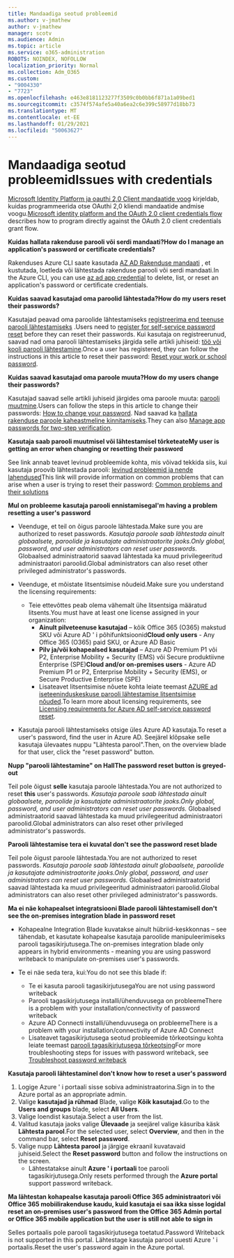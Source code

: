 ```yaml
---
title: Mandaadiga seotud probleemid
ms.author: v-jmathew
author: v-jmathew
manager: scotv
ms.audience: Admin
ms.topic: article
ms.service: o365-administration
ROBOTS: NOINDEX, NOFOLLOW
localization_priority: Normal
ms.collection: Adm_O365
ms.custom:
- "9004330"
- "7723"
ms.openlocfilehash: e463e8181123277f3509c0b0bb6f871a1a09bed1
ms.sourcegitcommit: c3574f574afe5a40a6ea2c6e399c58977d18bb73
ms.translationtype: MT
ms.contentlocale: et-EE
ms.lasthandoff: 01/29/2021
ms.locfileid: "50063627"
---
```

# <a name="issues-with-credentials"></a><span data-ttu-id="6cbf0-102">Mandaadiga seotud probleemid</span><span class="sxs-lookup"><span data-stu-id="6cbf0-102">Issues with credentials</span></span>

<span data-ttu-id="6cbf0-103">[Microsoft Identity Platform ja oauthi 2,0 Client mandaatide voog](https://docs.microsoft.com/azure/active-directory/develop/v2-oauth2-client-creds-grant-flow) kirjeldab, kuidas programmeerida otse OAuthi 2,0 kliendi mandaatide andmise voogu.</span><span class="sxs-lookup"><span data-stu-id="6cbf0-103">[Microsoft identity platform and the OAuth 2.0 client credentials flow](https://docs.microsoft.com/azure/active-directory/develop/v2-oauth2-client-creds-grant-flow) describes how to program directly against the OAuth 2.0 client credentials grant flow.</span></span>

<span data-ttu-id="6cbf0-104">**Kuidas hallata rakenduse parooli või serdi mandaati?**</span><span class="sxs-lookup"><span data-stu-id="6cbf0-104">**How do I manage an application's password or certificate credentials?**</span></span>

<span data-ttu-id="6cbf0-105">Rakenduses Azure CLI saate kasutada [AZ AD Rakenduse mandaati](https://docs.microsoft.com/cli/azure/ad/app/credential) , et kustutada, loetleda või lähtestada rakenduse parooli või serdi mandaati.</span><span class="sxs-lookup"><span data-stu-id="6cbf0-105">In the Azure CLI, you can use [az ad app credential](https://docs.microsoft.com/cli/azure/ad/app/credential) to delete, list, or reset an application's password or certificate credentials.</span></span>

<span data-ttu-id="6cbf0-106">**Kuidas saavad kasutajad oma paroolid lähtestada?**</span><span class="sxs-lookup"><span data-stu-id="6cbf0-106">**How do my users reset their passwords?**</span></span>

<span data-ttu-id="6cbf0-107">Kasutajad peavad oma paroolide lähtestamiseks [registreerima end teenuse parooli lähtestamiseks](https://docs.microsoft.com/azure/active-directory/user-help/active-directory-passwords-reset-register) .</span><span class="sxs-lookup"><span data-stu-id="6cbf0-107">Users need to [register for self-service password reset](https://docs.microsoft.com/azure/active-directory/user-help/active-directory-passwords-reset-register) before they can reset their passwords.</span></span> <span data-ttu-id="6cbf0-108">Kui kasutaja on registreerunud, saavad nad oma parooli lähtestamiseks järgida selle artikli juhiseid: [töö või kooli parooli lähtestamine](https://docs.microsoft.com/azure/active-directory/user-help/user-help-reset-password#how-to-reset-or-unlock-your-password-for-a-work-or-school-account).</span><span class="sxs-lookup"><span data-stu-id="6cbf0-108">Once a user has registered, they can follow the instructions in this article to reset their password: [Reset your work or school password](https://docs.microsoft.com/azure/active-directory/user-help/user-help-reset-password#how-to-reset-or-unlock-your-password-for-a-work-or-school-account).</span></span>

<span data-ttu-id="6cbf0-109">**Kuidas saavad kasutajad oma paroole muuta?**</span><span class="sxs-lookup"><span data-stu-id="6cbf0-109">**How do my users change their passwords?**</span></span>

<span data-ttu-id="6cbf0-110">Kasutajad saavad selle artikli juhiseid järgides oma paroole muuta: [parooli muutmine](https://docs.microsoft.com/azure/active-directory/user-help/user-help-reset-password#how-to-change-your-password).</span><span class="sxs-lookup"><span data-stu-id="6cbf0-110">Users can follow the steps in this article to change their passwords: [How to change your password](https://docs.microsoft.com/azure/active-directory/user-help/user-help-reset-password#how-to-change-your-password).</span></span>
<span data-ttu-id="6cbf0-111">Nad saavad ka [hallata rakenduse paroole kaheastmeline kinnitamiseks](https://docs.microsoft.com/azure/active-directory/user-help/multi-factor-authentication-end-user-app-passwords).</span><span class="sxs-lookup"><span data-stu-id="6cbf0-111">They can also [Manage app passwords for two-step verification](https://docs.microsoft.com/azure/active-directory/user-help/multi-factor-authentication-end-user-app-passwords).</span></span>

<span data-ttu-id="6cbf0-112">**Kasutaja saab parooli muutmisel või lähtestamisel tõrketeate**</span><span class="sxs-lookup"><span data-stu-id="6cbf0-112">**My user is getting an error when changing or resetting their password**</span></span>

<span data-ttu-id="6cbf0-113">See link annab teavet levinud probleemide kohta, mis võivad tekkida siis, kui kasutaja proovib lähtestada parooli: [levinud probleemid ja nende lahendused](https://docs.microsoft.com/azure/active-directory/user-help/user-help-reset-password#common-problems-and-their-solutions)</span><span class="sxs-lookup"><span data-stu-id="6cbf0-113">This link will provide information on common problems that can arise when a user is trying to reset their password: [Common problems and their solutions](https://docs.microsoft.com/azure/active-directory/user-help/user-help-reset-password#common-problems-and-their-solutions)</span></span>

<span data-ttu-id="6cbf0-114">**Mul on probleeme kasutaja parooli ennistamisega**</span><span class="sxs-lookup"><span data-stu-id="6cbf0-114">**I'm having a problem resetting a user's password**</span></span>

- <span data-ttu-id="6cbf0-115">Veenduge, et teil on õigus paroole lähtestada.</span><span class="sxs-lookup"><span data-stu-id="6cbf0-115">Make sure you are authorized to reset passwords.</span></span> <span data-ttu-id="6cbf0-116">*Kasutaja paroole saab lähtestada ainult globaalsete, paroolide ja kasutajate administraatorite jaoks.*</span><span class="sxs-lookup"><span data-stu-id="6cbf0-116">*Only global, password, and user administrators can reset user passwords.*</span></span> <span data-ttu-id="6cbf0-117">Globaalsed administraatorid saavad lähtestada ka muud privilegeeritud administraatori paroolid.</span><span class="sxs-lookup"><span data-stu-id="6cbf0-117">Global administrators can also reset other privileged administrator's passwords.</span></span>

- <span data-ttu-id="6cbf0-118">Veenduge, et mõistate litsentsimise nõudeid.</span><span class="sxs-lookup"><span data-stu-id="6cbf0-118">Make sure you understand the licensing requirements:</span></span>

  - <span data-ttu-id="6cbf0-119">Teie ettevõttes peab olema vähemalt ühe litsentsiga määratud litsents.</span><span class="sxs-lookup"><span data-stu-id="6cbf0-119">You must have at least one license assigned in your organization:</span></span>
    - <span data-ttu-id="6cbf0-120">**Ainult pilveteenuse kasutajad** – kõik Office 365 (O365) makstud SKU või Azure AD ' i põhifunktsioonid</span><span class="sxs-lookup"><span data-stu-id="6cbf0-120">**Cloud only users** - Any Office 365 (O365) paid SKU, or Azure AD Basic</span></span>
    - <span data-ttu-id="6cbf0-121">**Pilv ja/või kohapealsed kasutajad** – Azure AD Premium P1 või P2, Enterprise Mobility + Security (EMS) või Secure produktiivne Enterprise (SPE)</span><span class="sxs-lookup"><span data-stu-id="6cbf0-121">**Cloud and/or on-premises users** - Azure AD Premium P1 or P2, Enterprise Mobility + Security (EMS), or Secure Productive Enterprise (SPE)</span></span>
    - <span data-ttu-id="6cbf0-122">Lisateavet litsentsimise nõuete kohta leiate teemast [AZURE ad iseteeninduskeskuse parooli lähtestamise litsentsimise nõuded](https://docs.microsoft.com/azure/active-directory/active-directory-passwords-licensing).</span><span class="sxs-lookup"><span data-stu-id="6cbf0-122">To learn more about licensing requirements, see [Licensing requirements for Azure AD self-service password reset](https://docs.microsoft.com/azure/active-directory/active-directory-passwords-licensing).</span></span>
- <span data-ttu-id="6cbf0-123">Kasutaja parooli lähtestamiseks otsige üles Azure AD kasutaja.</span><span class="sxs-lookup"><span data-stu-id="6cbf0-123">To reset a user's password, find the user in Azure AD.</span></span> <span data-ttu-id="6cbf0-124">Seejärel klõpsake selle kasutaja ülevaates nuppu "Lähtesta parool".</span><span class="sxs-lookup"><span data-stu-id="6cbf0-124">Then, on the overview blade for that user, click the "reset password" button.</span></span>

<span data-ttu-id="6cbf0-125">**Nupp "parooli lähtestamine" on Hall**</span><span class="sxs-lookup"><span data-stu-id="6cbf0-125">**The password reset button is greyed-out**</span></span>

<span data-ttu-id="6cbf0-126">Teil pole õigust **selle** kasutaja paroole lähtestada.</span><span class="sxs-lookup"><span data-stu-id="6cbf0-126">You are not authorized to reset **this** user's passwords.</span></span> <span data-ttu-id="6cbf0-127">*Kasutaja paroole saab lähtestada ainult globaalsete, paroolide ja kasutajate administraatorite jaoks.*</span><span class="sxs-lookup"><span data-stu-id="6cbf0-127">*Only global, password, and user administrators can reset user passwords.*</span></span> <span data-ttu-id="6cbf0-128">Globaalsed administraatorid saavad lähtestada ka muud privilegeeritud administraatori paroolid.</span><span class="sxs-lookup"><span data-stu-id="6cbf0-128">Global administrators can also reset other privileged administrator's passwords.</span></span>

<span data-ttu-id="6cbf0-129">**Parooli lähtestamise tera ei kuvata**</span><span class="sxs-lookup"><span data-stu-id="6cbf0-129">**I don't see the password reset blade**</span></span>

<span data-ttu-id="6cbf0-130">Teil pole õigust paroole lähtestada.</span><span class="sxs-lookup"><span data-stu-id="6cbf0-130">You are not authorized to reset passwords.</span></span> <span data-ttu-id="6cbf0-131">*Kasutaja paroole saab lähtestada ainult globaalsete, paroolide ja kasutajate administraatorite jaoks.*</span><span class="sxs-lookup"><span data-stu-id="6cbf0-131">*Only global, password, and user administrators can reset user passwords.*</span></span> <span data-ttu-id="6cbf0-132">Globaalsed administraatorid saavad lähtestada ka muud privilegeeritud administraatori paroolid.</span><span class="sxs-lookup"><span data-stu-id="6cbf0-132">Global administrators can also reset other privileged administrator's passwords.</span></span>

<span data-ttu-id="6cbf0-133">**Ma ei näe kohapealset integratsiooni Blade parooli lähtestamisel**</span><span class="sxs-lookup"><span data-stu-id="6cbf0-133">**I don't see the on-premises integration blade in password reset**</span></span>

- <span data-ttu-id="6cbf0-134">Kohapealne Integration Blade kuvatakse ainult hübriid-keskkonnas – see tähendab, et kasutate kohapealse kasutaja paroolide manipuleerimiseks parooli tagasikirjutusega.</span><span class="sxs-lookup"><span data-stu-id="6cbf0-134">The on-premises integration blade only appears in hybrid environments - meaning you are using password writeback to manipulate on-premises user's passwords.</span></span>

- <span data-ttu-id="6cbf0-135">Te ei näe seda tera, kui:</span><span class="sxs-lookup"><span data-stu-id="6cbf0-135">You do not see this blade if:</span></span>

  - <span data-ttu-id="6cbf0-136">Te ei kasuta parooli tagasikirjutusega</span><span class="sxs-lookup"><span data-stu-id="6cbf0-136">You are not using password writeback</span></span>
  - <span data-ttu-id="6cbf0-137">Parooli tagasikirjutusega installi/ühenduvusega on probleeme</span><span class="sxs-lookup"><span data-stu-id="6cbf0-137">There is a problem with your installation/connectivity of password writeback</span></span>
  - <span data-ttu-id="6cbf0-138">Azure AD Connecti installi/ühenduvusega on probleeme</span><span class="sxs-lookup"><span data-stu-id="6cbf0-138">There is a problem with your installation/connectivity of Azure AD Connect</span></span>
  - <span data-ttu-id="6cbf0-139">Lisateavet tagasikirjutusega seotud probleemide tõrkeotsingu kohta leiate teemast [parooli tagasikirjutusega tõrkeotsing](https://docs.microsoft.com/azure/active-directory/authentication/troubleshoot-sspr-writeback)</span><span class="sxs-lookup"><span data-stu-id="6cbf0-139">For more troubleshooting steps for issues with password writeback, see [Troubleshoot password writeback](https://docs.microsoft.com/azure/active-directory/authentication/troubleshoot-sspr-writeback)</span></span>

<span data-ttu-id="6cbf0-140">**Kasutaja parooli lähtestamine**</span><span class="sxs-lookup"><span data-stu-id="6cbf0-140">**I don't know how to reset a user's password**</span></span>

1. <span data-ttu-id="6cbf0-141">Logige Azure ' i portaali sisse sobiva administraatorina.</span><span class="sxs-lookup"><span data-stu-id="6cbf0-141">Sign in to the Azure portal as an appropriate admin.</span></span>
2. <span data-ttu-id="6cbf0-142">Valige **kasutajad ja rühmad** Blade, valige **Kõik kasutajad**.</span><span class="sxs-lookup"><span data-stu-id="6cbf0-142">Go to the **Users and groups** blade, select **All Users**.</span></span>
3. <span data-ttu-id="6cbf0-143">Valige loendist kasutaja.</span><span class="sxs-lookup"><span data-stu-id="6cbf0-143">Select a user from the list.</span></span>
4. <span data-ttu-id="6cbf0-144">Valitud kasutaja jaoks valige **Ülevaade** ja seejärel valige käsuriba käsk **Lähtesta parool**.</span><span class="sxs-lookup"><span data-stu-id="6cbf0-144">For the selected user, select **Overview**, and then in the command bar, select **Reset password**.</span></span>
5. <span data-ttu-id="6cbf0-145">Valige nupp **Lähtesta parool** ja järgige ekraanil kuvatavaid juhiseid.</span><span class="sxs-lookup"><span data-stu-id="6cbf0-145">Select the **Reset password** button and follow the instructions on the screen.</span></span>
    - <span data-ttu-id="6cbf0-146">Lähtestatakse ainult **Azure ' i portaali** toe parooli tagasikirjutusega.</span><span class="sxs-lookup"><span data-stu-id="6cbf0-146">Only resets performed through the **Azure portal** support password writeback.</span></span>

<span data-ttu-id="6cbf0-147">**Ma lähtestan kohapealse kasutaja parooli Office 365 administraatori või Office 365 mobiilirakenduse kaudu, kuid kasutaja ei saa ikka sisse logida**</span><span class="sxs-lookup"><span data-stu-id="6cbf0-147">**I reset an on-premises user's password from the Office 365 Admin portal or Office 365 mobile application but the user is still not able to sign in**</span></span>

<span data-ttu-id="6cbf0-148">Selles portaalis pole parooli tagasikirjutusega toetatud.</span><span class="sxs-lookup"><span data-stu-id="6cbf0-148">Password Writeback is not supported in this portal.</span></span> <span data-ttu-id="6cbf0-149">Lähtestage kasutaja parool uuesti Azure ' i portaalis.</span><span class="sxs-lookup"><span data-stu-id="6cbf0-149">Reset the user's password again in the Azure portal.</span></span>

